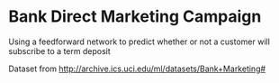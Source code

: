 # Bank Direct Marketing Campaign
Using a feedforward network to predict whether or not a customer will subscribe to a term deposit

Dataset from http://archive.ics.uci.edu/ml/datasets/Bank+Marketing#
